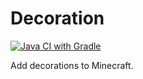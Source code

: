 # Decoration

[![Java CI with Gradle](https://github.com/squid233/decoration/actions/workflows/gradle.yml/badge.svg?event=push)](https://github.com/squid233/decoration/actions/workflows/gradle.yml)

Add decorations to Minecraft.
